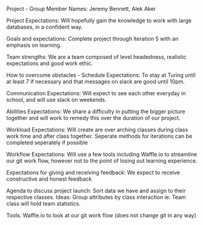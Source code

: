 Project -
Group Member Names: Jeremy Bennett, Alek Aker

Project Expectations: Will hopefully gain the knowledge to work with large databases, in a confident way.

Goals and expectations: Complete project through iteration 5 with an emphasis on learning.

Team strengths: We are a team composed of level headedness, realistic expectations and good work ethic.

How to overcome obstacles -
Schedule Expectations: To stay at Turing until at least 7 if necessary and that messages on slack are good until 10pm.

Communication Expectations: Will expect to see each other everyday in school, and will use slack on weekends.

Abilities Expectations: We share a difficulty in putting the bigger picture together and will work to remedy this over the duration of our project.

Workload Expectations: Will create are over arching classes during class work time and after class together. Seperate methods for iterations can be completed seperately if possible


Workflow Expectations: Will use a few tools including Waffle.io to streamline our git work flow, however not to the point of losing out learning experience.

Expectations for giving and receiving feedback: We expect to receive constructive and honest feedback

Agenda to discuss project launch: Sort data we have and assign to their respective classes.
Ideas: Group attributes by class interaction ie: Team class will hold team statistics.

Tools: Waffle.io to look at our git work flow (does not change git in any way)
